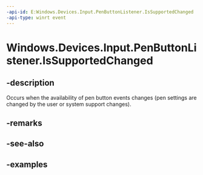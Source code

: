 ```yaml
---
-api-id: E:Windows.Devices.Input.PenButtonListener.IsSupportedChanged
-api-type: winrt event
---
```


# Windows.Devices.Input.PenButtonListener.IsSupportedChanged

## -description

Occurs when the availability of pen button events changes (pen settings are changed by the user or system support changes).

## -remarks

## -see-also

## -examples
